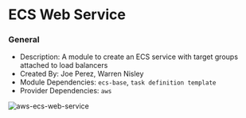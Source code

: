 # ECS Web Service

### General

* Description: A module to create an ECS service with target groups attached to load balancers
* Created By: Joe Perez, Warren Nisley
* Module Dependencies: `ecs-base`, `task definition template`
* Provider Dependencies: `aws`

![aws-ecs-web-service](https://github.com/ChowNow/ops-tf-modules/workflows/aws-ecs-web-service/badge.svg)
